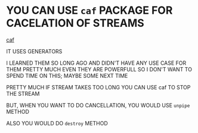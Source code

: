 # YOU CAN USE `caf` PACKAGE FOR CACELATION OF STREAMS

[caf](https://www.npmjs.com/package/caf)

IT USES GENERATORS

I LEARNED THEM SO LONG AGO AND DIDN'T HAVE ANY USE CASE FOR THEM PRETTY MUCH EVEN THEY ARE POWERFULL SO I DON'T WANT TO SPEND TIME ON THIS; MAYBE SOME NEXT TIME

PRETTY MUCH IF STREAM TAKES TOO LONG YOU CAN USE caf TO STOP THE STREAM

BUT, WHEN YOU WANT TO DO CANCELLATION, YOU WOULD USE `unpipe` METHOD

ALSO YOU WOULD DO `destroy` METHOD 